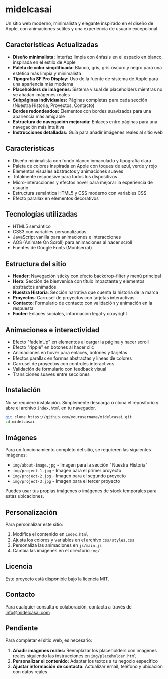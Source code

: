 # midelcasai

Un sitio web moderno, minimalista y elegante inspirado en el diseño de Apple, con animaciones sutiles y una experiencia de usuario excepcional.

## Características Actualizadas

- **Diseño minimalista:** Interfaz limpia con énfasis en el espacio en blanco, inspirada en el estilo de Apple
- **Paleta de color simplificada:** Blanco, gris, gris oscuro y negro para una estética más limpia y minimalista
- **Tipografía SF Pro Display:** Uso de la fuente de sistema de Apple para una apariencia más moderna
- **Placeholders de imágenes:** Sistema visual de placeholders mientras no se añadan imágenes reales
- **Subpáginas individuales:** Páginas completas para cada sección (Nuestra Historia, Proyectos, Contacto)
- **Bordes redondeados:** Elementos con bordes suavizados para una apariencia más amigable
- **Estructura de navegación mejorada:** Enlaces entre páginas para una navegación más intuitiva
- **Instrucciones detalladas:** Guía para añadir imágenes reales al sitio web

## Características

- Diseño minimalista con fondo blanco inmaculado y tipografía clara
- Paleta de colores inspirada en Apple con toques de azul, verde y rojo
- Elementos visuales abstractos y animaciones suaves
- Totalmente responsive para todos los dispositivos
- Micro-interacciones y efectos hover para mejorar la experiencia de usuario
- Estructura semántica HTML5 y CSS moderno con variables CSS
- Efecto parallax en elementos decorativos

## Tecnologías utilizadas

- HTML5 semántico
- CSS3 con variables personalizadas
- JavaScript vanilla para animaciones e interacciones
- AOS (Animate On Scroll) para animaciones al hacer scroll
- Fuentes de Google Fonts (Montserrat)

## Estructura del sitio

- **Header**: Navegación sticky con efecto backdrop-filter y menú principal
- **Hero**: Sección de bienvenida con título impactante y elementos abstractos animados
- **Nuestra Historia**: Sección narrativa que cuenta la historia de la marca
- **Proyectos**: Carrusel de proyectos con tarjetas interactivas
- **Contacto**: Formulario de contacto con validación y animación en la respuesta
- **Footer**: Enlaces sociales, información legal y copyright

## Animaciones e interactividad

- Efecto "fadeInUp" en elementos al cargar la página y hacer scroll
- Efecto "ripple" en botones al hacer clic
- Animaciones en hover para enlaces, botones y tarjetas
- Efectos parallax en formas abstractas y líneas de colores
- Carrusel de proyectos con controles interactivos
- Validación de formulario con feedback visual
- Transiciones suaves entre secciones

## Instalación

No se requiere instalación. Simplemente descarga o clona el repositorio y abre el archivo `index.html` en tu navegador.

```bash
git clone https://github.com/yourusername/midelcasai.git
cd midelcasai
```

## Imágenes

Para un funcionamiento completo del sitio, se requieren las siguientes imágenes:
- `img/about-image.jpg` - Imagen para la sección "Nuestra Historia"
- `img/project-1.jpg` - Imagen para el primer proyecto
- `img/project-2.jpg` - Imagen para el segundo proyecto
- `img/project-3.jpg` - Imagen para el tercer proyecto

Puedes usar tus propias imágenes o imágenes de stock temporales para estas ubicaciones.

## Personalización

Para personalizar este sitio:

1. Modifica el contenido en `index.html`
2. Ajusta los colores y variables en el archivo `css/styles.css`
3. Personaliza las animaciones en `js/main.js`
4. Cambia las imágenes en el directorio `img/`

## Licencia

Este proyecto está disponible bajo la licencia MIT.

## Contacto

Para cualquier consulta o colaboración, contacta a través de info@midelcasai.com 

## Pendiente

Para completar el sitio web, es necesario:

1. **Añadir imágenes reales:** Reemplazar los placeholders con imágenes reales siguiendo las instrucciones en `img/placeholder.html`
2. **Personalizar el contenido:** Adaptar los textos a tu negocio específico
3. **Ajustar información de contacto:** Actualizar email, teléfono y ubicación con datos reales 